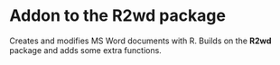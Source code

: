 # Addon to the R2wd package

Creates and modifies MS Word documents with R. Builds on the **R2wd** package and adds some extra functions.